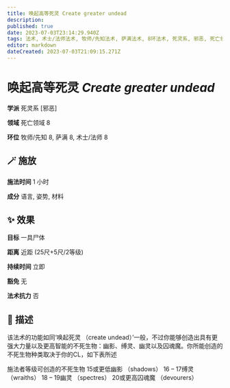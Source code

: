 ```yaml
---
title: 唤起高等死灵 Create greater undead
description: 
published: true
date: 2023-07-03T23:14:29.940Z
tags: 法术, 术士/法师法术, 牧师/先知法术, 萨满法术, 8环法术, 死灵系, 邪恶, 死亡领域
editor: markdown
dateCreated: 2023-07-03T21:09:15.271Z
---
```


# **唤起高等死灵** *Create greater undead*

**学派** 死灵系 \[邪恶\] 

**领域** 死亡领域 8

**环位** 牧师/先知 8, 萨满 8, 术士/法师 8

## 🪄 施放

**施法时间** 1 小时

**成分** 语言, 姿势, 材料

## ✨ 效果 

**目标** 一具尸体 

**距离** 近距 (25尺+5尺/2等级)  

**持续时间** 立即 

**豁免** 无

**法术抗力** 否

## 📖 描述

该法术的功能如同‘唤起死灵 （create undead）’一般，不过你能够创造出具有更强大力量以及更高智能的不死生物：幽影、缚灵、幽灵以及囚魂魔。你所能创造的不死生物种类取决于你的CL，如下表所述

施法者等级可创造的不死生物 15或更低幽影 （shadows） 16 – 17缚灵 （wraiths） 18 – 19幽灵 （spectres） 20或更高囚魂魔 （devourers）
    